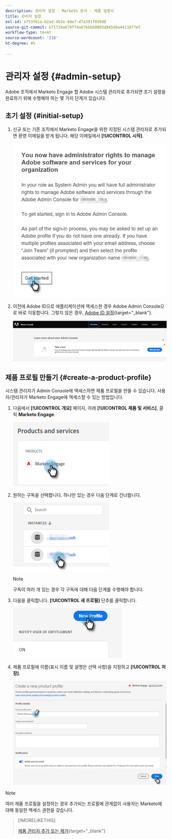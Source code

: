 ```yaml
---
description: 관리자 설정 - Marketo 문서 - 제품 설명서
title: 관리자 설정
exl-id: e753f61a-b2ad-4b2e-94e7-d7a391f030d8
source-git-commit: b71729a678ff4a676bb60803d845d0a44118f7e5
workflow-type: tm+mt
source-wordcount: '218'
ht-degree: 0%

---
```


# 관리자 설정 {#admin-setup}

Adobe 조직에서 Marketo Engage 할 Adobe 시스템 관리자로 추가되면 초기 설정을 완료하기 위해 수행해야 하는 몇 가지 단계가 있습니다.

## 초기 설정 {#initial-setup}

1. 신규 또는 기존 조직에서 Marketo Engage을 위한 지정된 시스템 관리자로 추가되면 환영 이메일을 받게 됩니다. 해당 이메일에서 **[!UICONTROL 시작]**.

   ![](assets/admin-setup-1.png)

1. 이전에 Adobe ID으로 애플리케이션에 액세스한 경우 Adobe Admin Console으로 바로 이동합니다. 그렇지 않은 경우, [Adobe ID 설정](https://helpx.adobe.com/manage-account/using/create-update-adobe-id.html){target="_blank"}.

   ![](assets/admin-setup-2.png)

## 제품 프로필 만들기 {#create-a-product-profile}

시스템 관리자가 Admin Console에 액세스하면 제품 프로필을 만들 수 있습니다. 사용자/관리자가 Marketo Engage에 액세스할 수 있는 방법입니다.

1. 다음에서 **[!UICONTROL 개요]** 페이지, 아래 **[!UICONTROL 제품 및 서비스]**, 클릭 **Marketo Engage**.

   ![](assets/admin-setup-3.png)

1. 원하는 구독을 선택합니다. 하나만 있는 경우 다음 단계로 건너뜁니다.

   ![](assets/admin-setup-4.png)

   >[!NOTE]
   >
   >구독이 여러 개 있는 경우 각 구독에 대해 다음 단계를 수행해야 합니다.

1. 다음을 클릭합니다. **[!UICONTROL 새 프로필]** 단추를 클릭합니다.

   ![](assets/admin-setup-5.png)

1. 제품 프로필에 이름(표시 이름 및 설명은 선택 사항)을 지정하고 **[!UICONTROL 저장]**.

   ![](assets/admin-setup-6.png)

>[!NOTE]
>
>여러 제품 프로필을 설정하는 경우 추가되는 프로필에 관계없이 사용자는 Marketo에 대해 동일한 액세스 권한을 갖습니다.

>[!MORELIKETHIS]
>
>[제품 관리자 추가 또는 제거](/help/marketo/product-docs/administration/marketo-with-adobe-identity/add-or-remove-a-product-admin.md){target="_blank"}
